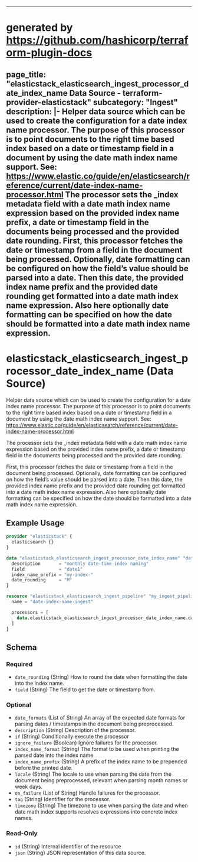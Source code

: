 
---
# generated by https://github.com/hashicorp/terraform-plugin-docs
page_title: "elasticstack_elasticsearch_ingest_processor_date_index_name Data Source - terraform-provider-elasticstack"
subcategory: "Ingest"
description: |-
  Helper data source which can be used to create the configuration for a date index name processor. The purpose of this processor is to point documents to the right time based index based on a date or timestamp field in a document by using the date math index name support. See: https://www.elastic.co/guide/en/elasticsearch/reference/current/date-index-name-processor.html
  The processor sets the _index metadata field with a date math index name expression based on the provided index name prefix, a date or timestamp field in the documents being processed and the provided date rounding.
  First, this processor fetches the date or timestamp from a field in the document being processed. Optionally, date formatting can be configured on how the field’s value should be parsed into a date. Then this date, the provided index name prefix and the provided date rounding get formatted into a date math index name expression. Also here optionally date formatting can be specified on how the date should be formatted into a date math index name expression.
---

# elasticstack_elasticsearch_ingest_processor_date_index_name (Data Source)

Helper data source which can be used to create the configuration for a date index name processor. The purpose of this processor is to point documents to the right time based index based on a date or timestamp field in a document by using the date math index name support. See: https://www.elastic.co/guide/en/elasticsearch/reference/current/date-index-name-processor.html

The processor sets the _index metadata field with a date math index name expression based on the provided index name prefix, a date or timestamp field in the documents being processed and the provided date rounding.

First, this processor fetches the date or timestamp from a field in the document being processed. Optionally, date formatting can be configured on how the field’s value should be parsed into a date. Then this date, the provided index name prefix and the provided date rounding get formatted into a date math index name expression. Also here optionally date formatting can be specified on how the date should be formatted into a date math index name expression.

## Example Usage

```terraform
provider "elasticstack" {
  elasticsearch {}
}

data "elasticstack_elasticsearch_ingest_processor_date_index_name" "date_index_name" {
  description       = "monthly date-time index naming"
  field             = "date1"
  index_name_prefix = "my-index-"
  date_rounding     = "M"
}

resource "elasticstack_elasticsearch_ingest_pipeline" "my_ingest_pipeline" {
  name = "date-index-name-ingest"

  processors = [
    data.elasticstack_elasticsearch_ingest_processor_date_index_name.date_index_name.json
  ]
}
```

<!-- schema generated by tfplugindocs -->
## Schema

### Required

- `date_rounding` (String) How to round the date when formatting the date into the index name.
- `field` (String) The field to get the date or timestamp from.

### Optional

- `date_formats` (List of String) An array of the expected date formats for parsing dates / timestamps in the document being preprocessed.
- `description` (String) Description of the processor.
- `if` (String) Conditionally execute the processor
- `ignore_failure` (Boolean) Ignore failures for the processor.
- `index_name_format` (String) The format to be used when printing the parsed date into the index name.
- `index_name_prefix` (String) A prefix of the index name to be prepended before the printed date.
- `locale` (String) The locale to use when parsing the date from the document being preprocessed, relevant when parsing month names or week days.
- `on_failure` (List of String) Handle failures for the processor.
- `tag` (String) Identifier for the processor.
- `timezone` (String) The timezone to use when parsing the date and when date math index supports resolves expressions into concrete index names.

### Read-Only

- `id` (String) Internal identifier of the resource
- `json` (String) JSON representation of this data source.
